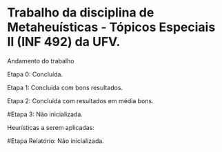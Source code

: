 # Trabalho da disciplina de Metaheuísticas - Tópicos Especiais II (INF 492) da UFV.

Andamento do trabalho

Etapa 0: Concluída.

Etapa 1: Concluída com bons resultados.

Etapa 2: Concluída com resultados em média bons.

#Etapa 3: Não inicializada.

Heurísticas a serem aplicadas:

#Etapa Relatório: Não inicializada.

